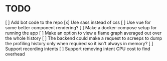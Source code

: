 TODO
=====

[ ] Add bot code to the repo
[x] Use sass instead of css
[ ] Use vue for some better component rendering?
[ ] Make a docker-compose setup for running the app
[ ] Make an option to view a flame graph averaged out over the whole history
[ ] The backend could make a request to screeps to dump the profiling history
    only when required so it isn't always in memory?
[ ] Support recording intents
[ ] Support removing intent CPU cost to find overhead
